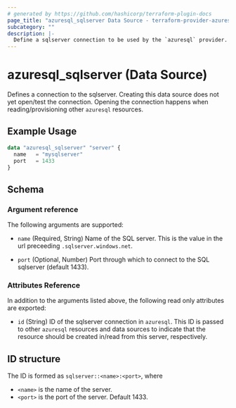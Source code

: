 ```yaml
---
# generated by https://github.com/hashicorp/terraform-plugin-docs
page_title: "azuresql_sqlserver Data Source - terraform-provider-azuresql"
subcategory: ""
description: |-
  Define a sqlserver connection to be used by the `azuresql` provider.
---
```


# azuresql_sqlserver (Data Source)

Defines a connection to the sqlserver. Creating this data source does not yet open/test the connection. Opening the connection happens when reading/provisioning other `azuresql` resources.

## Example Usage

```terraform
data "azuresql_sqlserver" "server" {
  name   = "mysqlserver"
  port   = 1433
}
```

<!-- schema generated by tfplugindocs -->
## Schema

### Argument reference
The following arguments are supported:

- `name` (Required, String) Name of the SQL server. This is the value in the url preceeding `.sqlserver.windows.net`.

- `port` (Optional, Number) Port through which to connect to the SQL sqlserver (default 1433).

### Attributes Reference
In addition to the arguments listed above, the following read only attributes are exported:

- `id` (String) ID of the sqlserver connection in `azuresql`. This ID is passed to other `azuresql` resources and data sources to indicate that the resource should be created in/read from this server, respectively.

## ID structure

The ID is formed as `sqlserver::<name>:<port>`, where
* `<name>` is the name of the server.
* `<port>` is the port of the server. Default 1433.